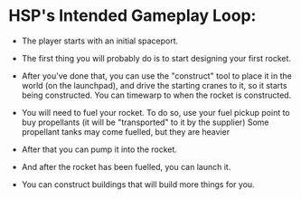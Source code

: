 # HSP's Intended Gameplay Loop:


- The player starts with an initial spaceport.

- The first thing you will probably do is to start designing your first rocket.

- After you've done that, you can use the "construct" tool to place it in the world (on the launchpad), and drive the starting cranes to it, so it starts being constructed.
    You can timewarp to when the rocket is constructed.

- You will need to fuel your rocket. To do so, use your fuel pickup point to buy propellants (it will be "transported" to it by the supplier)
    Some propellant tanks may come fuelled, but they are heavier

- After that you can pump it into the rocket.

- And after the rocket has been fuelled, you can launch it.



- You can construct buildings that will build more things for you.





